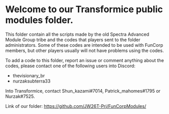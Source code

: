 # Welcome to our Transformice public modules folder.

This folder contain all the scripts made by the old Spectra Advanced Module Group tribe and the codes that players sent to the folder administrators.
Some of these codes are intended to be used with FunCorp members, but other players usually will not have problems using the codes.

To add a code to this folder, report an issue or comment anything about the codes, please contact one of the following users into Discord:
- thevisionary_br
- nurzaksubterra33

Into Transformice, contact Shun_kazami#7014, Patrick_mahomes#1795 or Nurzak#7525.

Link of our folder:
https://github.com/JW26T-Prj/FunCorpModules/
